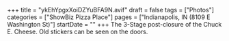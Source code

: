 +++
title = "ykEhYpgxXoiDZYuBFA9N.avif"
draft = false
tags = ["Photos"]
categories = ["ShowBiz Pizza Place"]
pages = ["Indianapolis, IN (8109 E Washington St)"]
startDate = ""
+++
The 3-Stage post-closure of the Chuck E. Cheese. Old stickers can be seen on the doors.

